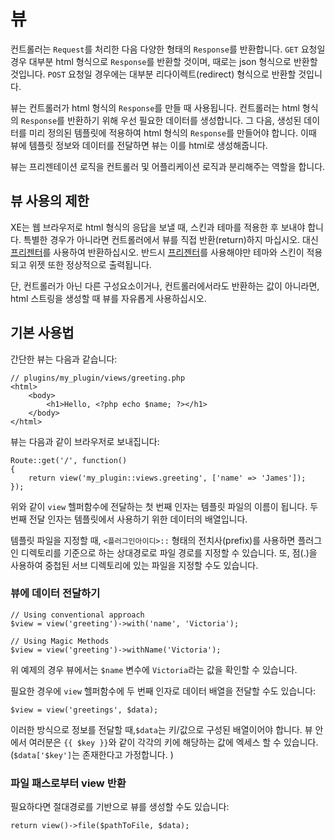 # 뷰

컨트롤러는 `Request`를 처리한 다음 다양한 형태의 `Response`를 반환합니다. `GET` 요청일 경우 대부분 html 형식으로 `Response`를 반환할 것이며, 때로는 json 형식으로 반환할 것입니다. `POST` 요청일 경우에는 대부분 리다이렉트\(redirect\) 형식으로 반환할 것입니다.

뷰는 컨트롤러가 html 형식의 `Response`를 만들 때 사용됩니다. 컨트롤러는 html 형식의 `Response`를 반환하기 위해 우선 필요한 데이터를 생성합니다. 그 다음, 생성된 데이터를 미리 정의된 템플릿에 적용하여 html 형식의 `Response`를 만들어야 합니다. 이때 뷰에 템플릿 정보와 데이터를 전달하면 뷰는 이를 html로 생성해줍니다.

뷰는 프리젠테이션 로직을 컨트롤러 및 어플리케이션 로직과 분리해주는 역할을 합니다.

## 뷰 사용의 제한 <a id="undefined"></a>

XE는 웹 브라우저로 html 형식의 응답을 보낼 때, 스킨과 테마를 적용한 후 보내야 합니다. 특별한 경우가 아니라면 컨트롤러에서 뷰를 직접 반환\(return\)하지 마십시오. 대신 [프리젠터](https://xpressengine.gitbook.io/xpressengine-manual/ko/undefined/presenter)를 사용하여 반환하십시오. 반드시 [프리젠터](https://xpressengine.gitbook.io/xpressengine-manual/ko/undefined/presenter)를 사용해야만 테마와 스킨이 적용되고 위젯 또한 정상적으로 출력됩니다.

단, 컨트롤러가 아닌 다른 구성요소이거나, 컨트롤러에서라도 반환하는 값이 아니라면, html 스트링을 생성할 때 뷰를 자유롭게 사용하십시오.

## 기본 사용법 <a id="undefined-1"></a>

간단한 뷰는 다음과 같습니다:

```markup
// plugins/my_plugin/views/greeting.php
<html>
    <body>
        <h1>Hello, <?php echo $name; ?></h1>
    </body>
</html>
```

뷰는 다음과 같이 브라우저로 보내집니다:

```text
Route::get('/', function()
{
    return view('my_plugin::views.greeting', ['name' => 'James']);
});
```

위와 같이 `view` 헬퍼함수에 전달하는 첫 번째 인자는 템플릿 파일의 이름이 됩니다. 두 번째 전달 인자는 템플릿에서 사용하기 위한 데이터의 배열입니다.

템플릿 파일을 지정할 때, `<플러그인아이디>::` 형태의 전치사\(prefix\)를 사용하면 플러그인 디렉토리를 기준으로 하는 상대경로로 파일 경로를 지정할 수 있습니다. 또, 점\(.\)을 사용하여 중첩된 서브 디렉토리에 있는 파일을 지정할 수도 있습니다.

### 뷰에 데이터 전달하기 <a id="undefined-2"></a>

```text
// Using conventional approach
$view = view('greeting')->with('name', 'Victoria');

// Using Magic Methods
$view = view('greeting')->withName('Victoria');
```

위 예제의 경우 뷰에서는 `$name` 변수에 `Victoria`라는 값을 확인할 수 있습니다.

필요한 경우에 `view` 헬퍼함수에 두 번째 인자로 데이터 배열을 전달할 수도 있습니다:

```text
$view = view('greetings', $data);
```

이러한 방식으로 정보를 전달할 때,`$data`는 키/값으로 구성된 배열이어야 합니다. 뷰 안에서 여러분은 `{{ $key }}`와 같이 각각의 키에 해당하는 값에 엑세스 할 수 있습니다. \(`$data['$key']`는 존재한다고 가정합니다. \)

### 파일 패스로부터 view 반환 <a id="view"></a>

필요하다면 절대경로를 기반으로 뷰를 생성할 수도 있습니다:

```text
return view()->file($pathToFile, $data);
```

